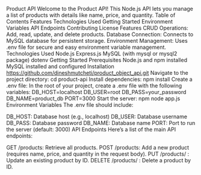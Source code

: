 Product API
Welcome to the Product API! This Node.js API lets you manage a list of products with details like name, price, and quantity.
Table of Contents
Features
Technologies Used
Getting Started
Environment Variables
API Endpoints
Contributing
License
Features
CRUD Operations: Add, read, update, and delete products.
Database Connection: Connects to MySQL database for persistent storage.
Environment Management: Uses .env file for secure and easy environment variable management.
Technologies Used
Node.js
Express.js
MySQL (with mysql or mysql2 package)
dotenv
Getting Started
Prerequisites
Node.js and npm installed
MySQL installed and configured
Installation
https://github.com/dineshmutcheti/product_object_api.git
Navigate to the project directory:
cd product-api
Install dependencies:
npm install
Create a .env file: In the root of your project, create a .env file with the following variables:
DB_HOST=localhost
DB_USER=root
DB_PASS=your_password
DB_NAME=product_db
PORT=3000
Start the server:
npm node app.js
Environment Variables
The .env file should include:

DB_HOST: Database host (e.g., localhost)
DB_USER: Database username
DB_PASS: Database password
DB_NAME: Database name
PORT: Port to run the server (default: 3000)
API Endpoints
Here’s a list of the main API endpoints:

GET /products: Retrieve all products.
POST /products: Add a new product (requires name, price, and quantity in the request body).
PUT /products/
: Update an existing product by ID.
DELETE /products/
: Delete a product by ID.
